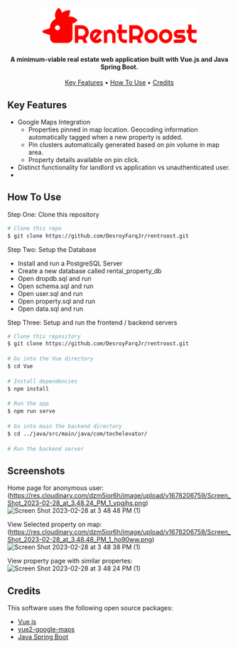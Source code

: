 
<h1 align="center">
  <br>
  <a href="https://github.com/DesroyFarqJr/rentroost"><img src="https://raw.githubusercontent.com/Thomas-Fitz/RentRoost/main/vue/public/images/logo.png" alt="RentRoost" width="350"></a>
</h1>

<h4 align="center">A minimum-viable real estate web application built with Vue.js and Java Spring Boot.</h4>

<p align="center">
  <a href="#key-features">Key Features</a> •
  <a href="#how-to-use">How To Use</a> •
  <a href="#credits">Credits</a>
</p>

## Key Features
* Google Maps Integration
  - Properties pinned in map location. Geocoding information automatically tagged when a new property is added.
  - Pin clusters automatically generated based on pin volume in map area.
  - Property details available on pin click.
* Distinct functionality for landlord vs application vs unauthenticated user.
* 

## How To Use

Step One: Clone this repository

```bash
# Clone this repo
$ git clone https://github.com/DesroyFarqJr/rentroost.git
```

Step Two: Setup the Database
* Install and run a PostgreSQL Server
* Create a new database called rental_property_db
* Open dropdb.sql and run
* Open schema.sql and run
* Open user.sql and run
* Open property.sql and run
* Open data.sql and run

Step Three: Setup and run the frontend / backend servers

```bash
# Clone this repository
$ git clone https://github.com/DesroyFarqJr/rentroost.git

# Go into the Vue directory
$ cd Vue

# Install dependencies
$ npm install

# Run the app
$ npm run serve

# Go into main the backend directory
$ cd ../java/src/main/java/com/techelevator/

# Run the backend server
```

## Screenshots
Home page for anonymous user: 
(https://res.cloudinary.com/dzm5ior6h/image/upload/v1678206759/Screen_Shot_2023-02-28_at_3.48.24_PM_1_ypgjhs.png)
![Screen Shot 2023-02-28 at 3 48 48 PM (1)](https://user-images.githubusercontent.com/110345269/223490537-87c5948f-067f-48fd-b6f2-8aaf27eb28d2.png)

View Selected property on map:
(https://res.cloudinary.com/dzm5ior6h/image/upload/v1678206758/Screen_Shot_2023-02-28_at_3.48.48_PM_1_ho90ww.png)
![Screen Shot 2023-02-28 at 3 48 38 PM (1)](https://user-images.githubusercontent.com/110345269/223490541-bed8263d-0e3d-41c1-b927-ab06d1b2b84f.png)

View property page with similar propertes:
![Screen Shot 2023-02-28 at 3 48 24 PM (1)](https://user-images.githubusercontent.com/110345269/223490548-7c1cb80b-a6d8-4f5d-aa49-39dc60c9b058.png)


## Credits
This software uses the following open source packages:

- [Vue.js](https://vuejs.org/)
- [vue2-google-maps](https://github.com/xkjyeah/vue-google-maps)
- [Java Spring Boot](https://spring.io/)
